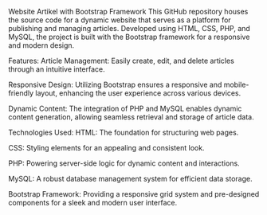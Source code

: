 Website Artikel with Bootstrap Framework
This GitHub repository houses the source code for a dynamic website that serves as a platform for publishing and managing articles. Developed using HTML, CSS, PHP, and MySQL, the project is built with the Bootstrap framework for a responsive and modern design.

Features:
Article Management: Easily create, edit, and delete articles through an intuitive interface.

Responsive Design: Utilizing Bootstrap ensures a responsive and mobile-friendly layout, enhancing the user experience across various devices.

Dynamic Content: The integration of PHP and MySQL enables dynamic content generation, allowing seamless retrieval and storage of article data.

Technologies Used:
HTML: The foundation for structuring web pages.

CSS: Styling elements for an appealing and consistent look.

PHP: Powering server-side logic for dynamic content and interactions.

MySQL: A robust database management system for efficient data storage.

Bootstrap Framework: Providing a responsive grid system and pre-designed components for a sleek and modern user interface.
